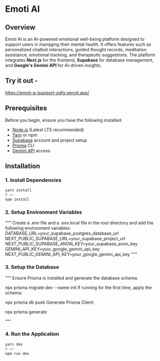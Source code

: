 # Emoti AI

## Overview
Emoti AI is an AI-powered emotional well-being platform designed to support users in managing their mental health. It offers features such as personalized chatbot interactions, guided thought records, meditation assistance, emotional tracking, and therapeutic suggestions. The platform integrates **Next.js** for the frontend, **Supabase** for database management, and **Google's Gemini API** for AI-driven insights.

## Try it out - 
https://emoti-a-isupport-zqfg.vercel.app/

## Prerequisites
Before you begin, ensure you have the following installed:
- [Node.js](https://nodejs.org/) (Latest LTS recommended)
- [Yarn](https://yarnpkg.com/) or npm
- [Supabase](https://supabase.com/) account and project setup
- [Prisma](https://www.prisma.io/) CLI
- [Gemini API](https://ai.google.dev/) access

## Installation

### 1. Install Dependencies
```sh
yarn install
# or
npm install
```

### 2. Setup Environment Variables
"""
Create a .env file and a .env.local file in the root directory and add the following environment variables:
DATABASE_URL=your_supabase_postgres_database_url
NEXT_PUBLIC_SUPABASE_URL=your_supabase_project_url
NEXT_PUBLIC_SUPABASE_ANON_KEY=your_supabase_anon_key
GEMINI_API_KEY=your_google_gemini_api_key
NEXT_PUBLIC_GEMINI_API_KEY=your_google_gemini_api_key
"""

### 3. Setup the Database
"""
Ensure Prisma is installed and generate the database schema:

npx prisma migrate dev --name init
If running for the first time, apply the schema:


npx prisma db push
Generate Prisma Client:

npx prisma generate

"""

### 4. Run the Application
```sh
yarn dev
# or
npm run dev